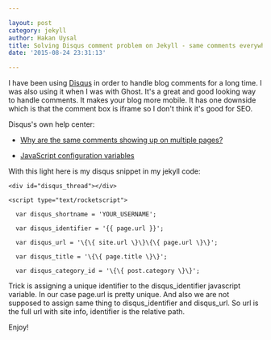 ```yaml
---

layout: post
category: jekyll
author: Hakan Uysal
title: Solving Disqus comment problem on Jekyll - same comments everywhere
date: '2015-08-24 23:31:13'

---
```



I have been using [Disqus](http://disqus.com) in order to handle blog comments for a long time. I was also using it when I was with Ghost. It's a great and good looking way to handle comments. It makes your blog more mobile. It has one downside which is that the comment box is iframe so I don't think it's good for SEO.

Disqus's own help center:

* [Why are the same comments showing up on multiple pages?](https://help.disqus.com/customer/portal/articles/662547-why-are-the-same-comments-showing-up-on-multiple-pages-)

* [JavaScript configuration variables](https://help.disqus.com/customer/portal/articles/472098-javascript-configuration-variables)

With this light here is my disqus snippet in my jekyll code:

`<div id="disqus_thread"></div>`

`<script type="text/rocketscript">`

`  var disqus_shortname = 'YOUR_USERNAME';`

`  var disqus_identifier = '{{ page.url }}';`

`  var disqus_url = '\{\{ site.url \}\}\{\{ page.url \}\}';`

`  var disqus_title = '\{\{ page.title \}\}';`

`  var disqus_category_id = '\{\{ post.category \}\}';`

Trick is assigning a unique identifier to the disqus_identifier javascript variable. In our case page.url is pretty unique. And also we are not supposed to assign same thing to disqus_identifier and disqus_url. So url is the full url with site info, identifier is the relative path.


Enjoy!